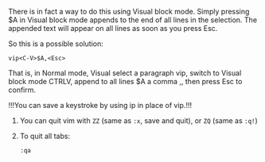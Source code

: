 There is in fact a way to do this using Visual block mode. Simply pressing $A
in Visual block mode appends to the end of all lines in the selection. The
appended text will appear on all lines as soon as you press Esc.

So this is a possible solution:

```
vip<C-V>$A,<Esc>
```

That is, in Normal mode, Visual select a paragraph vip, switch to Visual block
mode CTRLV, append to all lines $A a comma ,, then press Esc to confirm.

!!!You can save a keystroke by using <C-V>ip in place of vip<C-V>.!!!

1. You can quit vim with `ZZ` (same as `:x`, save and quit), or `ZQ` (same as
   `:q!`)
2. To quit all tabs:

    `:qa`
